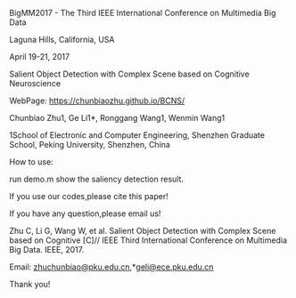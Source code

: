 BigMM2017 - The Third IEEE International Conference on Multimedia Big Data

Laguna Hills, California, USA  

April 19-21, 2017

Salient Object Detection with Complex Scene based on Cognitive Neuroscience

WebPage: https://chunbiaozhu.github.io/BCNS/

Chunbiao Zhu1, Ge Li1*, Ronggang Wang1, Wenmin Wang1

1School of Electronic and Computer Engineering, Shenzhen Graduate School, Peking University, Shenzhen, China

How to use:

run demo.m show the saliency detection result.

If you use our codes,please cite this paper!

If you have any question,please email us!

Zhu C, Li G, Wang W, et al. Salient Object Detection with Complex Scene based on Cognitive [C]// IEEE Third International Conference on Multimedia Big Data. IEEE, 2017. 

Email: zhuchunbiao@pku.edu.cn,*geli@ece.pku.edu.cn

Thank you!
